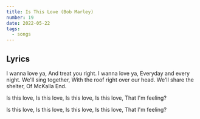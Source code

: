 ```yaml
---
title: Is This Love (Bob Marley)
number: 19
date: 2022-05-22
tags:
  - songs
---
```


## Lyrics

I wanna love ya,
And treat you right.
I wanna love ya,
Everyday and every night.
We'll sing together,
With the roof right over our head.
We'll share the shelter,
Of McKalla End.

Is this love,
Is this love,
Is this love,
Is this love,
That I'm feeling?

Is this love,
Is this love,
Is this love,
Is this love,
That I'm feeling?

